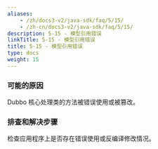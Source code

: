 ```yaml
---
aliases:
    - /zh/docs3-v2/java-sdk/faq/5/15/
    - /zh-cn/docs3-v2/java-sdk/faq/5/15/
description: 5-15 - 模型引用错误
linkTitle: 5-15 - 模型引用错误
title: 5-15 - 模型引用错误
type: docs
weight: 15
---
```







### 可能的原因

Dubbo 核心处理类的方法被错误使用或被篡改。

### 排查和解决步骤

检查应用程序上是否存在错误使用或反编译修改情况。
